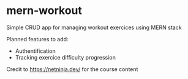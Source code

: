 # mern-workout
Simple CRUD app for managing workout exercices using MERN stack

Planned features to add:
<ul>
  <li>Authentification</li>
  <li>Tracking exercice difficulty progression</li>
</ul>

Credit to https://netninja.dev/ for the course content


